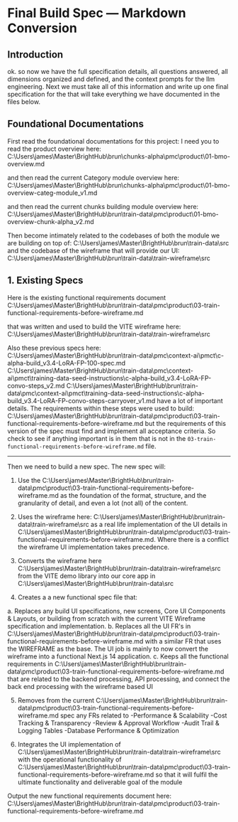 # Final Build Spec — Markdown Conversion

## Introduction

ok. so now we have the full specification details, all questions answered, all dimensions organized and defined, and the context prompts for the llm engineering.
Next we must take all of this information and write up one final specification for the that will take everything we have documented in the files below.

## Foundational Documentations
First read the foundational documentations for this project:
I need you to read the product overview here:
C:\Users\james\Master\BrightHub\brun\chunks-alpha\pmc\product\01-bmo-overview.md

and then read the current Category module overview here:
C:\Users\james\Master\BrightHub\brun\chunks-alpha\pmc\product\01-bmo-overview-categ-module_v1.md

and then read the current chunks building module overview here:
C:\Users\james\Master\BrightHub\brun\train-data\pmc\product\01-bmo-overview-chunk-alpha_v2.md

Then become intimately related to the codebases of both the module we are building on top of:
C:\Users\james\Master\BrightHub\brun\train-data\src
and the codebase of the wireframe that will provide our UI: C:\Users\james\Master\BrightHub\brun\train-data\train-wireframe\src


## 1. Existing Specs
Here is the existing functional requirements document C:\Users\james\Master\BrightHub\brun\train-data\pmc\product\03-train-functional-requirements-before-wireframe.md

that was written and used to build the VITE wireframe here: 
C:\Users\james\Master\BrightHub\brun\train-data\train-wireframe\src

Also these previous specs here:
C:\Users\james\Master\BrightHub\brun\train-data\pmc\context-ai\pmct\c-alpha-build_v3.4-LoRA-FP-100-spec.md
C:\Users\james\Master\BrightHub\brun\train-data\pmc\context-ai\pmct\training-data-seed-instructions\c-alpha-build_v3.4-LoRA-FP-convo-steps_v2.md
C:\Users\james\Master\BrightHub\brun\train-data\pmc\context-ai\pmct\training-data-seed-instructions\c-alpha-build_v3.4-LoRA-FP-convo-steps-carryover_v1.md
have a lot of important details. 
The requirements within these steps were used to build: C:\Users\james\Master\BrightHub\brun\train-data\pmc\product\03-train-functional-requirements-before-wireframe.md 
but the requirements of this version of the spec must find and implement all acceptance criteria. So check to see if anything important is in them that is not in the `03-train-functional-requirements-before-wireframe.md` file.


----------------
Then we need to build a new spec. The new spec will:

1. Use the C:\Users\james\Master\BrightHub\brun\train-data\pmc\product\03-train-functional-requirements-before-wireframe.md as the foundation of the format, structure, and the granularity of detail, and even a lot (not all) of the content.

2. Uses the wireframe here: C:\Users\james\Master\BrightHub\brun\train-data\train-wireframe\src as a real life implementation of the UI details in C:\Users\james\Master\BrightHub\brun\train-data\pmc\product\03-train-functional-requirements-before-wireframe.md.
Where there is a conflict the wireframe UI implementation takes precedence.

3. Converts the wireframe here C:\Users\james\Master\BrightHub\brun\train-data\train-wireframe\src from the VITE demo library into our core app in C:\Users\james\Master\BrightHub\brun\train-data\src

4. Creates a a new functional spec file that:

a. Replaces any build UI specifications, new screens, Core UI Components & Layouts, or building from scratch with the current VITE Wireframe specification and implementation.
b. Replaces all the UI FR's in C:\Users\james\Master\BrightHub\brun\train-data\pmc\product\03-train-functional-requirements-before-wireframe.md with a similar FR that uses the WIREFRAME as the base. The UI job is mainly to now convert the wireframe into a functional Next.js 14 application.
c. Keeps all the functional requirements in C:\Users\james\Master\BrightHub\brun\train-data\pmc\product\03-train-functional-requirements-before-wireframe.md that are related to the backend processing, API processing, and connect the back end processing with the wireframe based UI

5. Removes from the current C:\Users\james\Master\BrightHub\brun\train-data\pmc\product\03-train-functional-requirements-before-wireframe.md spec any FRs related to 
-Performance & Scalability
-Cost Tracking & Transparency
-Review & Approval Workflow
-Audit Trail & Logging Tables
-Database Performance & Optimization

6. Integrates the UI implementation of C:\Users\james\Master\BrightHub\brun\train-data\train-wireframe\src with the operational functionality of C:\Users\james\Master\BrightHub\brun\train-data\pmc\product\03-train-functional-requirements-before-wireframe.md so that it will fulfil the ultimate functionality and deliverable goal of the module


Output the new functional requirements document here: 
C:\Users\james\Master\BrightHub\brun\train-data\pmc\product\03-train-functional-requirements-before-wireframe.md